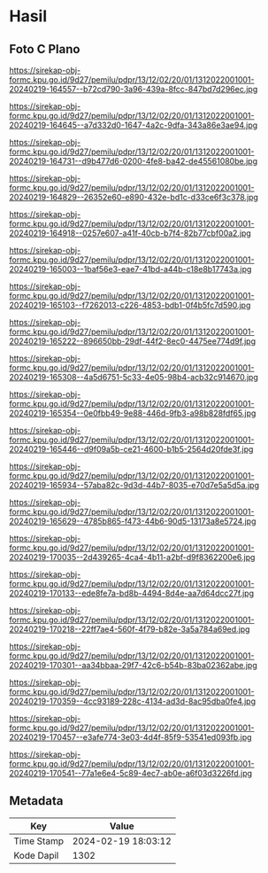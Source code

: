 # Hasil

## Foto C Plano

https://sirekap-obj-formc.kpu.go.id/9d27/pemilu/pdpr/13/12/02/20/01/1312022001001-20240219-164557--b72cd790-3a96-439a-8fcc-847bd7d296ec.jpg

https://sirekap-obj-formc.kpu.go.id/9d27/pemilu/pdpr/13/12/02/20/01/1312022001001-20240219-164645--a7d332d0-1647-4a2c-9dfa-343a86e3ae94.jpg

https://sirekap-obj-formc.kpu.go.id/9d27/pemilu/pdpr/13/12/02/20/01/1312022001001-20240219-164731--d9b477d6-0200-4fe8-ba42-de45561080be.jpg

https://sirekap-obj-formc.kpu.go.id/9d27/pemilu/pdpr/13/12/02/20/01/1312022001001-20240219-164829--26352e60-e890-432e-bd1c-d33ce6f3c378.jpg

https://sirekap-obj-formc.kpu.go.id/9d27/pemilu/pdpr/13/12/02/20/01/1312022001001-20240219-164918--0257e607-a41f-40cb-b7f4-82b77cbf00a2.jpg

https://sirekap-obj-formc.kpu.go.id/9d27/pemilu/pdpr/13/12/02/20/01/1312022001001-20240219-165003--1baf56e3-eae7-41bd-a44b-c18e8b17743a.jpg

https://sirekap-obj-formc.kpu.go.id/9d27/pemilu/pdpr/13/12/02/20/01/1312022001001-20240219-165103--f7262013-c226-4853-bdb1-0f4b5fc7d590.jpg

https://sirekap-obj-formc.kpu.go.id/9d27/pemilu/pdpr/13/12/02/20/01/1312022001001-20240219-165222--896650bb-29df-44f2-8ec0-4475ee774d9f.jpg

https://sirekap-obj-formc.kpu.go.id/9d27/pemilu/pdpr/13/12/02/20/01/1312022001001-20240219-165308--4a5d6751-5c33-4e05-98b4-acb32c914670.jpg

https://sirekap-obj-formc.kpu.go.id/9d27/pemilu/pdpr/13/12/02/20/01/1312022001001-20240219-165354--0e0fbb49-9e88-446d-9fb3-a98b828fdf65.jpg

https://sirekap-obj-formc.kpu.go.id/9d27/pemilu/pdpr/13/12/02/20/01/1312022001001-20240219-165446--d9f09a5b-ce21-4600-b1b5-2564d20fde3f.jpg

https://sirekap-obj-formc.kpu.go.id/9d27/pemilu/pdpr/13/12/02/20/01/1312022001001-20240219-165934--57aba82c-9d3d-44b7-8035-e70d7e5a5d5a.jpg

https://sirekap-obj-formc.kpu.go.id/9d27/pemilu/pdpr/13/12/02/20/01/1312022001001-20240219-165629--4785b865-f473-44b6-90d5-13173a8e5724.jpg

https://sirekap-obj-formc.kpu.go.id/9d27/pemilu/pdpr/13/12/02/20/01/1312022001001-20240219-170035--2d439265-4ca4-4b11-a2bf-d9f8362200e6.jpg

https://sirekap-obj-formc.kpu.go.id/9d27/pemilu/pdpr/13/12/02/20/01/1312022001001-20240219-170133--ede8fe7a-bd8b-4494-8d4e-aa7d64dcc27f.jpg

https://sirekap-obj-formc.kpu.go.id/9d27/pemilu/pdpr/13/12/02/20/01/1312022001001-20240219-170218--22ff7ae4-560f-4f79-b82e-3a5a784a69ed.jpg

https://sirekap-obj-formc.kpu.go.id/9d27/pemilu/pdpr/13/12/02/20/01/1312022001001-20240219-170301--aa34bbaa-29f7-42c6-b54b-83ba02362abe.jpg

https://sirekap-obj-formc.kpu.go.id/9d27/pemilu/pdpr/13/12/02/20/01/1312022001001-20240219-170359--4cc93189-228c-4134-ad3d-8ac95dba0fe4.jpg

https://sirekap-obj-formc.kpu.go.id/9d27/pemilu/pdpr/13/12/02/20/01/1312022001001-20240219-170457--e3afe774-3e03-4d4f-85f9-53541ed093fb.jpg

https://sirekap-obj-formc.kpu.go.id/9d27/pemilu/pdpr/13/12/02/20/01/1312022001001-20240219-170541--77a1e6e4-5c89-4ec7-ab0e-a6f03d3226fd.jpg


## Metadata

| Key        | Value               |
| ---------- | ------------------- |
| Time Stamp | 2024-02-19 18:03:12 |
| Kode Dapil | 1302                |



